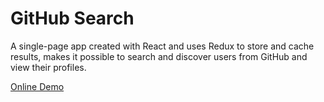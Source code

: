 # GitHub Search
A single-page app created with React and uses Redux to store and cache results, makes it possible to search and discover users from GitHub and view their profiles.

[Online Demo](https://github-searcher.surge.sh/)
